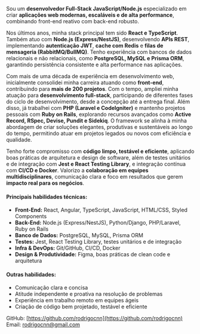 Sou um **desenvolvedor Full-Stack JavaScript/Node.js** especializado em criar **aplicações web modernas, escaláveis e de alta performance**, combinando front-end reativo com back-end robusto. 

Nos últimos anos, minha stack principal tem sido **React e TypeScript**. Também atuo com **Node.js (Express/NestJS)**, desenvolvendo **APIs REST**, implementando **autenticação JWT**, **cache com Redis** e **filas de mensageria (RabbitMQ/BullMQ)**. Tenho experiência com bancos de dados relacionais e não relacionais, como **PostgreSQL, MySQL e Prisma ORM**, garantindo persistência consistente e alta performance nas aplicações.

Com mais de uma década de experiência em desenvolvimento web, inicialmente consolidei minha carreira atuando como **front-end**, contribuindo para **mais de 200 projetos**. Com o tempo, ampliei minha atuação para **desenvolvimento full-stack**, participando de diferentes fases do ciclo de desenvolvimento, desde a concepção até a entrega final. Além disso, já trabalhei com **PHP (Laravel e CodeIgniter)** e mantenho projetos pessoais com **Ruby on Rails**, explorando recursos avançados como **Active Record, RSpec, Devise, Pundit e Sidekiq**. O framework se alinha à minha abordagem de criar soluções elegantes, produtivas e sustentáveis ao longo do tempo, permitindo atuar em projetos legados ou novos com eficiência e qualidade.

Tenho forte compromisso com **código limpo, testável e eficiente**, aplicando boas práticas de arquitetura e design de software, além de testes unitários e de integração com **Jest e React Testing Library**, e integração contínua com **CI/CD e Docker**. Valorizo a **colaboração em equipes multidisciplinares**, comunicação clara e foco em resultados que gerem **impacto real para os negócios**.

#### Principais habilidades técnicas:
- **Front-End:** React, Angular, TypeScript, JavaScript, HTML/CSS, Styled Components  
- **Back-End:** Node.js (Express/NestJS), Python/Django, PHP/Laravel, Ruby on Rails  
- **Banco de Dados:** PostgreSQL, MySQL, Prisma ORM  
- **Testes:** Jest, React Testing Library, testes unitários e de integração  
- **Infra & DevOps:** Git/GitHub, CI/CD, Docker  
- **Design & Produtividade:** Figma, boas práticas de clean code e arquitetura  

#### Outras habilidades:
- Comunicação clara e concisa  
- Atitude independente e proativa na resolução de problemas  
- Experiência em trabalho remoto em equipes ágeis  
- Criação de código bem projetado, testável e eficiente  

GitHub: [https://github.com/rodrigocnn](https://github.com/rodrigocnn)  
Email: rodrigocnn@gmail.com



